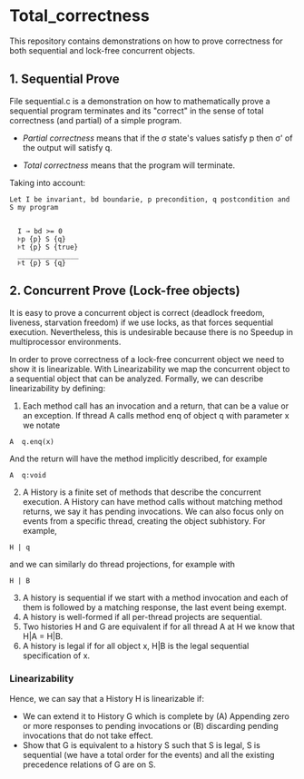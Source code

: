 # Total_correctness

This repository contains demonstrations on how to prove correctness for both sequential and lock-free concurrent objects.

## 1. Sequential Prove

File sequential.c is a demonstration on how to mathematically prove a sequential program terminates and its "correct" in the sense of
total correctness (and partial) of a simple program.

* _Partial correctness_ means that if the σ state's values satisfy p then σ' of the output will satisfy q.

* _Total correctness_ means that the program will terminate.

Taking into account:

```
Let I be invariant, bd boundarie, p precondition, q postcondition and S my program


  I → bd >= 0
  ⊧p {p} S {q}
  ⊧t {p} S {true}
  _______________
  ⊧t {p} S {q}
```

## 2. Concurrent Prove (Lock-free objects)

It is easy to prove a concurrent object is correct (deadlock freedom, liveness, starvation freedom) if we use locks, as that forces sequential execution. Nevertheless, this is undesirable because there is no Speedup in multiprocessor environments. 

In order to prove correctness of a lock-free concurrent object we need to show it is linearizable. With Linearizability we map the concurrent object to a sequential object that can be analyzed. Formally, we can describe linearizability by defining:

1. Each method call has an invocation and a return, that can be a value or an exception. If thread A calls method enq of object q with parameter x we notate 
```
A  q.enq(x)
```
And the return will have the method implicitly described, for example 
```
A  q:void
```

2. A History is a finite set of methods that describe the concurrent execution. A History can have method calls without matching method returns, we say it has pending invocations. We can also focus only on events from a specific thread, creating the object subhistory. For example, 
```
H | q
```
and we can similarly do thread projections, for example with 
```
H | B
```

3. A history is sequential if we start with a method invocation and each of them is followed by a matching response, the last event being exempt. 
4. A history is well-formed if all per-thread projects are sequential.
5. Two histories H and G are equivalent if for all thread A at H we know that H|A = H|B.
6. A history is legal if for all object x, H|B is the legal sequential specification of x.

### Linearizability
Hence, we can say that a History H is linearizable if:
- We can extend it to History G which is complete by (A) Appending zero or more responses to pending invocations or (B) discarding pending invocations that do not take effect.
- Show that G is equivalent to a history S such that S is legal, S is sequential (we have a total order for the events) and all the existing precedence relations of G are on S.
